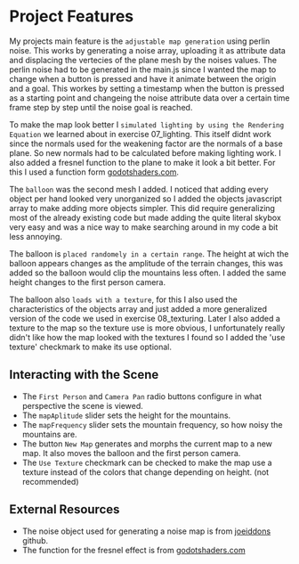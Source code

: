# Project Features

My projects main feature is the `adjustable map generation` using perlin noise.
This works by generating a noise array, uploading it as attribute data and displacing the vertecies of the plane mesh by the noises values. The perlin noise had to be generated in the main.js since I wanted the map to change when a button is pressed and have it animate between the origin and a goal. This workes by setting a timestamp when the button is pressed as a starting point and changeing the noise attribute data over a certain time frame step by step until the noise goal is reached. 

To make the map look better I `simulated lighting by using the Rendering Equation` we learned about in exercise 07_lighting. This itself didnt work since the normals used for the weakening factor are the normals of a base plane. So new normals had to be calculated before making lighting work. I also added a fresnel function to the plane to make it look a bit better. For this I used a function form [godotshaders.com](https://godotshaders.com/snippet/fresnel/).

The `balloon` was the second mesh I added. I noticed that adding every object per hand looked very unorganized so I added the objects javascript array to make adding more objects simpler. This did require generalizing most of the already existing code but made adding the quite literal skybox very easy and was a nice way to make searching around in my code a bit less annoying.

The balloon is `placed randomely in a certain range`. The height at wich the balloon appears changes as the amplitude of the terrain changes, this was added so the balloon would clip the mountains less often. I added the same height changes to the first person camera.   

The balloon also `loads with a texture`, for this I also used the characteristics of the objects array and just added a more generalized version of the code we used in exercise 08_texturing. Later I also added a texture to the map so the texture use is more obvious, I unfortunately really didn't like how the map looked with the textures I found so I added the 'use texture' checkmark to make its use optional.


## Interacting with the Scene

- The `First Person` and `Camera Pan` radio buttons configure in what perspective the scene is viewed.
- The `mapAplitude` slider sets the height for the mountains.
- The `mapFrequency` slider sets the mountain frequency, so how noisy the mountains are.
- The button `New Map` generates and morphs the current map to a new map. It also moves the balloon and the first person camera.  
- The `Use Texture` checkmark can be checked to make the map use a texture instead of the colors that change depending on height. (not recommended)

## External Resources

- The noise object used for generating a noise map is from [joeiddons](https://github.com/joeiddon/perlin.git) github.
- The function for the fresnel effect is from [godotshaders.com](https://godotshaders.com/snippet/fresnel/)

